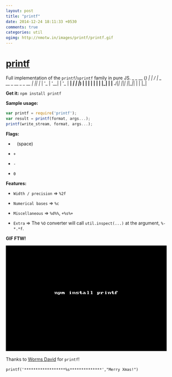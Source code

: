 ```yaml
---
layout: post
title: "printf"
date: 2014-12-24 18:11:33 +0530
comments: true
categories: util 
ogimg: http://nmotw.in/images/printf/printf.gif
---
```


# [printf]()

Full implementation of the `printf`/`sprintf` family in pure JS.
                _       _    __ 
               (_)     | |  / _|
     _ __  _ __ _ _ __ | |_| |_ 
    | '_ \| '__| | '_ \| __|  _|
    | |_) | |  | | | | | |_| |
    | .__/|_|  |_|_| |_|\__|_|
    | |
    |_|


__Get it:__ `npm install printf`

__Sample usage:__

```js
var printf = require('printf');
var result = printf(format, args...);
printf(write_stream, format, args...);
```

__Flags:__

* ` ` (space)

* `+` 

* `-`

* `0`

__Features:__

* `Width / precision` => `%2f`

* `Numerical bases` => `%c` 

* `Miscellaneous` => `%d%%`, `+%s%+`

* `Extra` => The `%O` converter will call `util.inspect(...)` at the argument, `%-*.*f`.


__GIF FTW!__

![](/images/printf/printf.gif)


Thanks to [Worms David](http://www.adaltas.com) for `printf`!

`printf('******************%s**************',"Merry Xmas!")`



